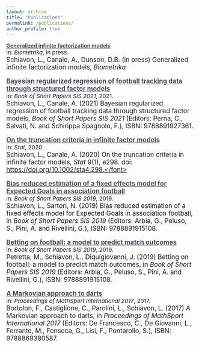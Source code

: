 ```yaml
---
layout: archive
title: "Publications"
permalink: /publications/
author_profile: true
---
```

<style type="text/css">
    a.typeA:hover {text-decoration: underline;}
</style>

<a class="typeA" href="https://lorenzo-schiavon.github.io/publications/GIF" style="color:rgb(73,78,82)"><b>Generalized infinite factorization models</b></a> <br> <font style="font-size:15px">in: <i>Biometrika</i>, in press.<br></font><font style="font-size:17px">Schiavon, L., Canale, A., Dunson, D.B. (in press) Generalized infinite factorization models, <i>Biometrika</i> 

<a class="typeA" href="https://lorenzo-schiavon.github.io/publications/Regularized_regression_actions" style="color:rgb(73,78,82)"><b>Bayesian regularized regression of football
tracking data through structured factor models</b></a> <br> <font style="font-size:15px">in: <i>Book of Short Papers SIS 2021</i>, 2021.<br></font><font style="font-size:17px">Schiavon, L., Canale, A. (2021) Bayesian regularized regression of football tracking data through structured factor models, <i>Book of Short Papers SIS 2021</i> (Editors: Perna, C., Salvati, N. and Schirippa Spagnolo, F.), ISBN: 9788891927361.</font>

<a class="typeA" href="https://lorenzo-schiavon.github.io/publications/Truncation_criteria" style="color:rgb(73,78,82)"><b>On the truncation criteria in infinite factor models</b></a> <br> <font style="font-size:15px">in: <i>Stat</i>, 2020.<br></font><font style="font-size:17px">Schiavon, L., Canale, A. (2020) On the truncation criteria in infinite factor models, <i>Stat</i> 9(1), e298. doi: https://doi.org/10.1002/sta4.298.</font>

<a class="typeA" href="https://lorenzo-schiavon.github.io/publications/BR_fixed_effects_XG" style="color:rgb(73,78,82)"><b>Bias reduced estimation of a fixed effects model for Expected Goals in association football</b></a> <br> <font style="font-size:15px">in: <i>Book of Short Papers SIS 2019</i>, 2019.<br></font><font style="font-size:17px">Schiavon, L., Sartori, N. (2019) Bias reduced estimation of a fixed effects model for Expected Goals in association football, in <i>Book of Short Papers SIS 2019</i> (Editors: Arbia, G., Peluso, S., Pini, A. and Rivellini, G.), ISBN: 9788891915108.</font>

<a class="typeA" href="https://lorenzo-schiavon.github.io/publications/Betting_football_predict_match_outcomes" style="color:rgb(73,78,82)"><b>Betting on football: a model to predict match outcomes</b></a> <br> <font style="font-size:15px">in: <i>Book of Short Papers SIS 2019</i>, 2019.<br></font><font style="font-size:17px">Petretta, M., Schiavon, L., Diquigiovanni, J. (2019) Betting on football: a model to predict match outcomes, in <i>Book of Short Papers SIS 2019</i> (Editors: Arbia, G., Peluso, S., Pini, A. and Rivellini, G.), ISBN: 9788891915108.</font>

<a class="typeA" href="https://lorenzo-schiavon.github.io/publications/Markovian_approach_darts" style="color:rgb(73,78,82)"><b>A Markovian approach to darts</b></a> <br> <font style="font-size:15px">in: <i>Proceedings of MathSport International 2017</i>, 2017.<br></font><font style="font-size:17px">Bortolon, F., Castiglione, C., Parolini, L., Schiavon, L. (2017) A Markovian approach to darts, in <i>Proceedings of MathSport International 2017</i> (Editors: De Francesco, C., De Giovanni, L., Ferrante, M., Fonseca, G., Lisi, F., Pontarollo, S.), ISBN: 9788869380587.</font>
